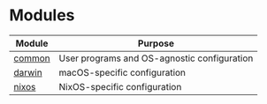 # Modules

| Module                         | Purpose                                     |
| ---                            | ---                                         |
| [common](./common/default.nix) | User programs and OS-agnostic configuration |
| [darwin](./darwin/default.nix) | macOS-specific configuration                |
| [nixos](./nixos/default.nix)   | NixOS-specific configuration                |

